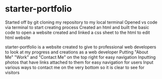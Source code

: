 # starter-portfolio

Started off by git cloning my repository to my local terminal
Opened vs code via terminal to start creating process
Created an html and built the basic code to open a website
created and linked a css sheet to the html to edit html website

starter-portfolio is a website created to give to professional web developers to look at my progress and creations as a web developer
Putting "About Me" "Work" and "Contact Me" on the top right for easy navigation
Inputting photos that have links attached to them for easy navigation for users
Input various ways to contact me on the very bottom so it is clear to see for visitors